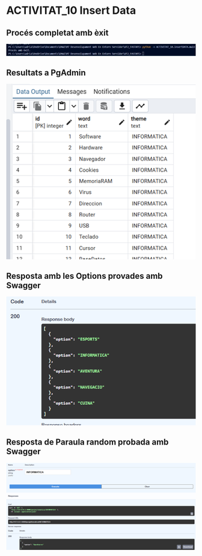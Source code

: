 # ACTIVITAT_10 Insert Data

## Procés completat amb èxit

![Procés amb èxit](./insertDATA/images/proces_exit.png)

## Resultats a PgAdmin

![Resultat](./insertDATA/images/pgadmin.png)

## Resposta amb les Options provades amb Swagger

![Resultat Options](./images/response_options.png)

## Resposta de Paraula random probada amb Swagger

![Resultat Random Word](./images/response_word.png)

